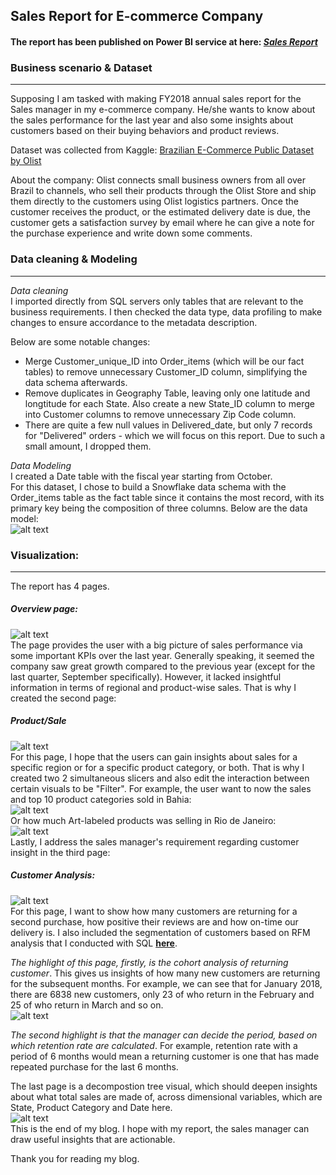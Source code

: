 ## Sales Report for E-commerce Company
#### The report has been published on Power BI service at here: [**_Sales Report_**](https://app.powerbi.com/view?r=eyJrIjoiNDhmZWUxNzAtZTljNi00MDVhLWFmZTYtMTc4MTgzMDNhNTY3IiwidCI6ImFmMWYzNzUzLTM5MjUtNGU2Zi05NDliLTk3YzAwNzMyMDgwMyIsImMiOjEwfQ%3D%3D&fbclid=IwAR19SyBorqdDhtuXZaKvqBwRLDbzsqN-1SsMNP7veJgnAn43vM0rNTJC4YQ)

### Business scenario & Dataset
---

Supposing I am tasked with making FY2018 annual sales report for the Sales manager in my e-commerce company. He/she wants to know about the sales performance for the last year and also some insights about customers based on their buying behaviors and product reviews.

Dataset was collected from Kaggle: [Brazilian E-Commerce Public Dataset by Olist](https://www.kaggle.com/datasets/olistbr/brazilian-ecommerce)

About the company:
Olist connects small business owners from all over Brazil to channels, who sell their products through the Olist Store and ship them directly to the customers using Olist logistics partners. Once the customer receives the product, or the estimated delivery date is due, the customer gets a satisfaction survey by email where he can give a note for the purchase experience and write down some comments.

### Data cleaning & Modeling 
---
_Data cleaning_</br>
I imported directly from SQL servers only tables that are relevant to the business requirements. I then checked the data type, data profiling to make changes to ensure accordance to the metadata description.

Below are some notable changes:</br>
- Merge Customer_unique_ID into Order_items (which will be our fact tables) to remove unnecessary Customer_ID column, simplifying the data schema afterwards.</br>
- Remove duplicates in Geography Table, leaving only one latitude and longtitude for each State. Also create a new State_ID column to merge into Customer columns to remove unnecessary Zip Code column.</br>
- There are quite a few null values in Delivered_date, but only 7 records for "Delivered" orders - which we will focus on this report. Due to such a small amount, I dropped them.

_Data Modeling_</br>
I created a Date table with the fiscal year starting from October.</br>
For this dataset, I chose to build a Snowflake data schema with the Order_items table as the fact table since it contains the most record, with its primary key being the composition of three columns. 
Below are the data model:</br>
![alt text](https://github.com/thaianhnguyen/Sales-Report-for-E-commerce-Company/blob/main/images%20BI/Screenshot_1.jpg)

### Visualization:
---

The report has 4 pages.

##### Overview page:
![alt text](https://github.com/thaianhnguyen/Sales-Report-for-E-commerce-Company/blob/main/images%20BI/Screenshot_2.jpg)</br>
The page provides the user with a big picture of sales performance via some important KPIs over the last year. Generally speaking, it seemed the company saw great growth compared to the previous year (except for the last quarter, September specifically). 
However, it lacked insightful information in terms of regional and product-wise sales. That is why I created the second page:

##### Product/Sale
![alt text](https://github.com/thaianhnguyen/Sales-Report-for-E-commerce-Company/blob/main/images%20BI/Screenshot_3.jpg)</br>
For this page, I hope that the users can gain insights about sales for a specific region or for a specific product category, or both. That is why I created two 2 simultaneous slicers and also edit the interaction between certain visuals to be "Filter". For example, the user want to now the sales and top 10 product categories sold in Bahia:</br>
![alt text](https://github.com/thaianhnguyen/Sales-Report-for-E-commerce-Company/blob/main/images%20BI/Screenshot_4.jpg)</br>
Or how much Art-labeled products was selling in Rio de Janeiro:</br>
![alt text](https://github.com/thaianhnguyen/Sales-Report-for-E-commerce-Company/blob/main/images%20BI/Screenshot_5.jpg)</br>
Lastly, I address the sales manager's requirement regarding customer insight in the third page:

##### Customer Analysis:
![alt text](https://github.com/thaianhnguyen/Sales-Report-for-E-commerce-Company/blob/main/images%20BI/Screenshot_8.jpg)</br>
For this page, I want to show how many customers are returning for a second purchase, how positive their reviews are and how on-time our delivery is. I also included the segmentation of customers based on RFM analysis that I conducted with SQL [**here**](https://github.com/thaianhnguyen/RFM-analysis-with-SQL/blob/main/rfm%20read%20me.md).

_The highlight of this page, firstly, is the cohort analysis of returning customer_. This gives us insights of how many new customers are returning for the subsequent months. For example, we can see that for January 2018, there are 6838 new customers, only 23 of who return in the February and 25 of who return in March and so on.</br>
![alt text](https://github.com/thaianhnguyen/Sales-Report-for-E-commerce-Company/blob/main/images%20BI/Screenshot_9.jpg)</br>

_The second highlight is that the manager can decide the period, based on which retention rate are calculated_. For example, retention rate with a period of 6 months would mean a returning customer is one that has made repeated purchase for the last 6 months. 

The last page is a decompostion tree visual, which should deepen insights about what total sales are made of, across dimensional variables, which are State, Product Category and Date here. </br>
![alt text](https://github.com/thaianhnguyen/Sales-Report-for-E-commerce-Company/blob/main/images%20BI/Screenshot_7.jpg)</br>
This is the end of my blog. I hope with my report, the sales manager can draw useful insights that are actionable. 

Thank you for reading my blog.
